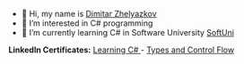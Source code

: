 - 👋 Hi, my name is <a href="https://uk.linkedin.com/in/ddev85?trk=profile-badge">Dimitar Zhelyazkov</a>
- 👀 I’m interested in C# programming 
- 🌱 I’m currently learning C# in Software University <a href="https://softuni.bg">SoftUni</a>

<b> LinkedIn Certificates:</b> <a href="https://www.linkedin.com/learning/certificates/8799a7379a7d6572b29774e886cbd06603ca7e3f9429436f60eae581096be2d7?trk=share_certificate"> Learning C# </a> - <a href="https://www.linkedin.com/learning/certificates/3c19a43d13894db0ad2eb6309bda4b86ada495da3e1ca078c3445e50e8191f3f?trk=share_certificate">Types and Control Flow</a>


              



<!---
DimitarZhelyazkov/DimitarZhelyazkov is a ✨ special ✨ repository because its `README.md` (this file) appears on your GitHub profile.
You can click the Preview link to take a look at your changes.
--->
